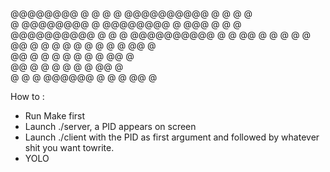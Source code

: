 
@@@@@@@@    @         @           @       @    @@@@@@@@@@   @       @   @    @   
       @   @@@@@@@@   @          @@@@@@@@ @          @@@  @  @     @  @@@@@@@@@@ 
      @   @    @    @@@@@@@@@@  @    @    @@        @      @      @     @    @   
    @@   @    @       @     @  @    @     @ @      @            @@           @   
  @@ @       @        @            @      @  @    @           @@            @    
 @@   @     @         @           @       @      @          @@             @     
@      @   @           @@@@@@    @        @     @         @@             @     

How to :
- Run Make first
- Launch ./server, a PID appears on screen
- Launch ./client with the PID as first argument and followed by whatever shit you want towrite.
- YOLO 
